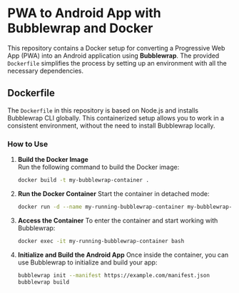 # PWA to Android App with Bubblewrap and Docker

This repository contains a Docker setup for converting a Progressive Web App (PWA) into an Android application using **Bubblewrap**. The provided `Dockerfile` simplifies the process by setting up an environment with all the necessary dependencies.

## Dockerfile

The `Dockerfile` in this repository is based on Node.js and installs Bubblewrap CLI globally. This containerized setup allows you to work in a consistent environment, without the need to install Bubblewrap locally.

### How to Use


1. **Build the Docker Image**  
   Run the following command to build the Docker image:
   ```bash
   docker build -t my-bubblewrap-container .

2. **Run the Docker Container**
   Start the container in detached mode:
   ```bash
   docker run -d --name my-running-bubblewrap-container my-bubblewrap-container

3. **Access the Container**
   To enter the container and start working with Bubblewrap:
   ```bash
   docker exec -it my-running-bubblewrap-container bash

3. **Initialize and Build the Android App**
   Once inside the container, you can use Bubblewrap to initialize and build your app:
   ```bash
   bubblewrap init --manifest https://example.com/manifest.json
   bubblewrap build
